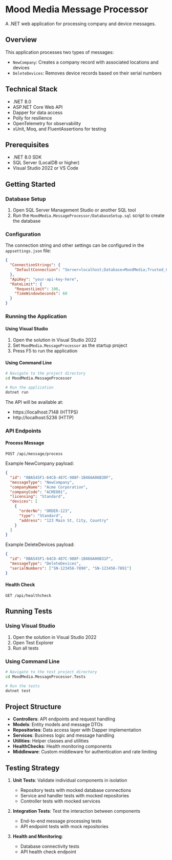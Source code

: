 # Mood Media Message Processor

A .NET web application for processing company and device messages.

## Overview

This application processes two types of messages:
- `NewCompany`: Creates a company record with associated locations and devices
- `DeleteDevices`: Removes device records based on their serial numbers

## Technical Stack

- .NET 8.0
- ASP.NET Core Web API
- Dapper for data access
- Polly for resilience
- OpenTelemetry for observability
- xUnit, Moq, and FluentAssertions for testing

## Prerequisites

- .NET 8.0 SDK
- SQL Server (LocalDB or higher)
- Visual Studio 2022 or VS Code

## Getting Started

### Database Setup

1. Open SQL Server Management Studio or another SQL tool
2. Run the `MoodMedia.MessageProcessor/DatabaseSetup.sql` script to create the database

### Configuration

The connection string and other settings can be configured in the `appsettings.json` file:

```json
{
  "ConnectionStrings": {
    "DefaultConnection": "Server=localhost;Database=MoodMedia;Trusted_Connection=True;MultipleActiveResultSets=true"
  },
  "ApiKey": "your-api-key-here",
  "RateLimit": {
    "RequestLimit": 100,
    "TimeWindowSeconds": 60
  }
}
```

### Running the Application

#### Using Visual Studio
1. Open the solution in Visual Studio 2022
2. Set `MoodMedia.MessageProcessor` as the startup project
3. Press F5 to run the application

#### Using Command Line
```bash
# Navigate to the project directory
cd MoodMedia.MessageProcessor

# Run the application
dotnet run
```

The API will be available at:
- https://localhost:7148 (HTTPS)
- http://localhost:5236 (HTTP)

### API Endpoints

#### Process Message
```
POST /api/message/process
```

Example NewCompany payload:
```json
{
  "id": "0BA545F1-64C8-487C-988F-1B466A06B30F",
  "messageType": "NewCompany",
  "companyName": "Acme Corporation",
  "companyCode": "ACME001",
  "licensing": "Standard",
  "devices": [
    {
      "orderNo": "ORDER-123",
      "type": "Standard",
      "address": "123 Main St, City, Country"
    }
  ]
}
```

Example DeleteDevices payload:
```json
{
  "id": "0BA545F1-64C8-487C-988F-1B466A06B31F",
  "messageType": "DeleteDevices",
  "serialNumbers": ["SN-123456-7890", "SN-123456-7891"]
}
```

#### Health Check
```
GET /api/healthcheck
```

## Running Tests

### Using Visual Studio
1. Open the solution in Visual Studio 2022
2. Open Test Explorer
3. Run all tests

### Using Command Line
```bash
# Navigate to the test project directory
cd MoodMedia.MessageProcessor.Tests

# Run the tests
dotnet test
```

## Project Structure

- **Controllers**: API endpoints and request handling
- **Models**: Entity models and message DTOs
- **Repositories**: Data access layer with Dapper implementation
- **Services**: Business logic and message handling
- **Utilities**: Helper classes and utilities
- **HealthChecks**: Health monitoring components
- **Middleware**: Custom middleware for authentication and rate limiting

## Testing Strategy

1. **Unit Tests**: Validate individual components in isolation
   - Repository tests with mocked database connections
   - Service and handler tests with mocked repositories
   - Controller tests with mocked services

2. **Integration Tests**: Test the interaction between components
   - End-to-end message processing tests
   - API endpoint tests with mock repositories

3. **Health and Monitoring**:
   - Database connectivity tests
   - API health check endpoint 
